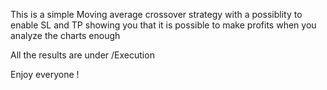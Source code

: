 This is a simple Moving average crossover strategy with a possiblity to enable SL and TP showing you that it is possible to make profits when you analyze the charts enough


All the results are under /Execution


Enjoy everyone !
